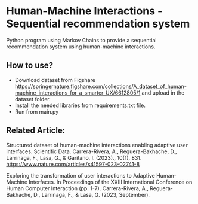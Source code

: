 # Human-Machine Interactions - Sequential recommendation system

Python program using Markov Chains to provide a sequential recommendation system using human-machine interactions.

## How to use?

* Download dataset from Figshare https://springernature.figshare.com/collections/A_dataset_of_human-machine_interactions_for_a_smarter_UX/6612805/1  and upload in the dataset folder. 
* Install the needed libraries from requirements.txt file. 
* Run from main.py 

## Related Article:

Structured dataset of human-machine interactions enabling adaptive user interfaces. Scientific Data.
Carrera-Rivera, A., Reguera-Bakhache, D., Larrinaga, F., Lasa, G., & Garitano, I. (2023)., 10(1), 831. https://www.nature.com/articles/s41597-023-02741-8

Exploring the transformation of user interactions to Adaptive Human-Machine Interfaces. In Proceedings of the XXIII International Conference on Human Computer Interaction (pp. 1-7).
Carrera-Rivera, A., Reguera-Bakhache, D., Larrinaga, F., & Lasa, G. (2023, September). 



